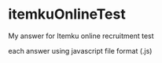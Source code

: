 # itemkuOnlineTest
My answer for Itemku online recruitment test 

each answer using javascript file format (.js)

